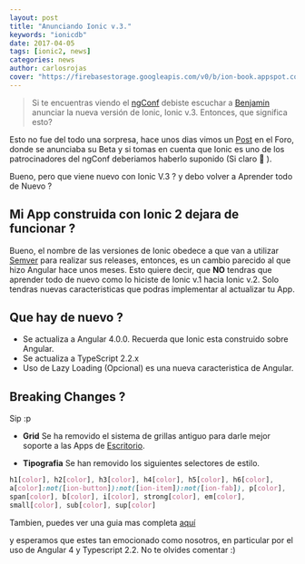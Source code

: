 ```yaml
---
layout: post
title: "Anunciando Ionic v.3."
keywords: "ionicdb"
date: 2017-04-05
tags: [ionic2, news]
categories: news
author: carlosrojas
cover: "https://firebasestorage.googleapis.com/v0/b/ion-book.appspot.com/o/posts%2F2017-04-05-ionic-v-3%2Fionic-meta.jpg?alt=media&token=6e42cd34-65f3-4e4b-bb51-a68183b42623"
---
```

> Si te encuentras viendo el [ngConf](https://www.ng-conf.org/) debiste escuchar a [Benjamin](https://twitter.com/bdeanindy) anunciar la nueva versión de Ionic, Ionic v.3. Entonces, que significa esto?

<amp-img width="1200" height="630" layout="responsive" src="https://firebasestorage.googleapis.com/v0/b/ion-book.appspot.com/o/posts%2F2017-04-05-ionic-v-3%2Fionic-meta.jpg?alt=media&token=6e42cd34-65f3-4e4b-bb51-a68183b42623"></amp-img> 

Esto no fue del todo una sorpresa, hace unos dias vimos un [Post](https://forum.ionicframework.com/t/ionic-3-0-0-beta/84540) en el Foro, donde se anunciaba su Beta y si tomas en cuenta que Ionic es uno de los patrocinadores del ngConf deberiamos haberlo suponido (Si claro 😬 ).

Bueno, pero que viene nuevo con Ionic V.3 ? y debo volver a Aprender todo de Nuevo ?

<amp-img width="463" height="349" layout="responsive" src="https://firebasestorage.googleapis.com/v0/b/ion-book.appspot.com/o/posts%2F2017-04-05-ionic-v-3%2Fjoker-mind-loss-anuncian-ionic-v3-todo-el-mundo-pierde-la-cabeza.jpg?alt=media&token=481c7fe4-37a5-448e-aaa0-719e975651be"></amp-img> 

## Mi App construida con Ionic 2 dejara de funcionar ?

Bueno, el nombre de las versiones de Ionic obedece a que van a utilizar [Semver](http://semver.org/) para realizar sus releases, entonces, es un cambio parecido al que hizo Angular hace unos meses. Esto quiere decir, que **NO** tendras que aprender todo de nuevo como lo hiciste de Ionic v.1 hacia Ionic v.2. Solo tendras nuevas caracteristicas que podras implementar al actualizar tu App.

## Que hay de nuevo ?

* Se actualiza a Angular 4.0.0. Recuerda que Ionic esta construido sobre Angular.
* Se actualiza a TypeScript 2.2.x
* Uso de Lazy Loading (Opcional) es una nueva caracteristica de Angular.

## Breaking Changes ?

Sip :p

* **Grid** Se ha removido el sistema de grillas antiguo para darle mejor soporte a las Apps de [Escritorio](http://blog.ionic.io/build-awesome-desktop-apps-with-ionics-new-responsive-grid/). 

* **Tipografia** Se han removido los siguientes selectores de estilo.

```css
h1[color], h2[color], h3[color], h4[color], h5[color], h6[color],
a[color]:not([ion-button]):not([ion-item]):not([ion-fab]), p[color],
span[color], b[color], i[color], strong[color], em[color],
small[color], sub[color], sup[color]
```

Tambien, puedes ver una guia mas completa [aquí](https://docs.google.com/document/d/1vGokwMXPQItZmTHZQbTO4qwj_SQymFhRS_nJmiH0K3w/edit?usp=sharing)

y esperamos que estes tan emocionado como nosotros, en particular por el uso de Angular 4 y Typescript 2.2. No te olvides comentar :) 